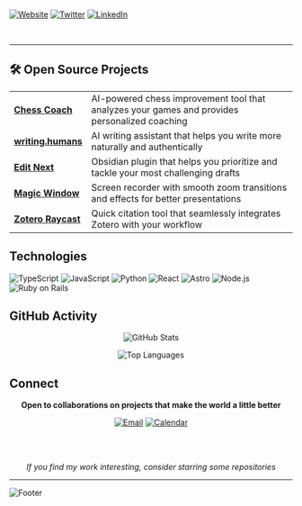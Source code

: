 


<br>

[![Website](https://img.shields.io/badge/shreyasprakash.com-000000?style=flat-square&logoColor=white)](https://www.shreyasprakash.com)
[![Twitter](https://img.shields.io/badge/@shreyasmakes-000000?style=flat-square&logoColor=white)](https://twitter.com/shreyasmakes)
[![LinkedIn](https://img.shields.io/badge/LinkedIn-000000?style=flat-square&logoColor=white)](https://linkedin.com/in/shreyasprakash)

<br>

</div>

---

## 🛠️ Open Source Projects

<table>
  <tr>
    <td><b><a href="https://chesscoach-one.vercel.app/">Chess Coach</a></b></td>
    <td>AI-powered chess improvement tool that analyzes your games and provides personalized coaching</td>
  </tr>
  <tr>
    <td><b><a href="https://github.com/shreyas-makes/writing.humans">writing.humans</a></b></td>
    <td>AI writing assistant that helps you write more naturally and authentically</td>
  </tr>
  <tr>
    <td><b><a href="https://github.com/shreyas-makes/editnext-plugin">Edit Next</a></b></td>
    <td>Obsidian plugin that helps you prioritize and tackle your most challenging drafts</td>
  </tr>
  <tr>
    <td><b><a href="https://github.com/shreyas-makes/magic-window">Magic Window</a></b></td>
    <td>Screen recorder with smooth zoom transitions and effects for better presentations</td>
  </tr>
  <tr>
    <td><b><a href="https://github.com/shreyas-makes/zotero-raycast">Zotero Raycast</a></b></td>
    <td>Quick citation tool that seamlessly integrates Zotero with your workflow</td>
  </tr>
</table>


## Technologies

![TypeScript](https://img.shields.io/badge/TypeScript-000000?style=flat-square&logo=typescript&logoColor=white)
![JavaScript](https://img.shields.io/badge/JavaScript-000000?style=flat-square&logo=javascript&logoColor=white)
![Python](https://img.shields.io/badge/Python-000000?style=flat-square&logo=python&logoColor=white)
![React](https://img.shields.io/badge/React-000000?style=flat-square&logo=react&logoColor=white)
![Astro](https://img.shields.io/badge/Astro-000000?style=flat-square&logo=astro&logoColor=white)
![Node.js](https://img.shields.io/badge/Node.js-000000?style=flat-square&logo=node.js&logoColor=white)
![Ruby on Rails](https://img.shields.io/badge/Ruby%20on%20Rails-000000?style=flat-square&logo=ruby-on-rails&logoColor=white)

## GitHub Activity

<div align="center">
  
![GitHub Stats](https://github-readme-stats.vercel.app/api?username=shreyas-makes&show_icons=true&theme=transparent&hide_border=true&bg_color=ffffff&title_color=000000&icon_color=000000&text_color=000000&count_private=true)

![Top Languages](https://github-readme-stats.vercel.app/api/top-langs/?username=shreyas-makes&layout=compact&theme=transparent&hide_border=true&bg_color=ffffff&title_color=000000&text_color=000000)

</div>

## Connect

<div align="center">

**Open to collaborations on projects that make the world a little better**

[![Email](https://img.shields.io/badge/Contact-000000?style=flat-square&logoColor=white)](mailto:your-email@example.com)
[![Calendar](https://img.shields.io/badge/Schedule%20Meeting-000000?style=flat-square&logoColor=white)](https://calendly.com/shreyasprakash)

<br><br>

*If you find my work interesting, consider starring some repositories*

</div>

---

![Footer](https://capsule-render.vercel.app/api?type=rect&color=000000&height=50)
